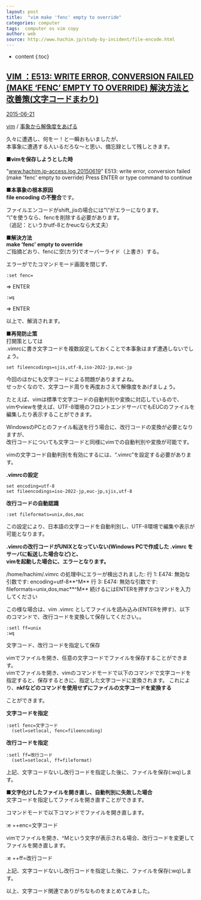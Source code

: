 ```yaml
---
layout: post
title:  "vim make 'fenc' empty to override"
categories: computer
tags:  computer os vim copy
author: web 
source: http://www.hachim.jp/study-by-incident/file-encode.html
---
```


* content
{:toc}



[VIM ：E513: WRITE ERROR, CONVERSION FAILED (MAKE ‘FENC’ EMPTY TO OVERRIDE) 解決方法と改善策(文字コードまわり)](http://www.hachim.jp/study-by-incident/file-encode.html)
-------------------------------------------------------------------------------------------------------------------------------------------------------

[](http://www.hachim.jp/study-by-incident/file-encode.html)[2015-06-21](http://www.hachim.jp/study-by-incident/file-encode.html)

[vim](http://www.hachim.jp/vim) / [事象から解像度をあげる](http://www.hachim.jp/study-by-incident)

久々に遭遇し、何をー！と一瞬おもいましたが、  
本事象に遭遇する人いるだろな～と思い、備忘録として残しときます。

**■vimを保存しようとした時**

"www.hachim.jp-access.log.20150619" E513: write error, conversion failed (make 'fenc' empty to override)
Press ENTER or type command to continue

**■本事象の根本原因**  
**file encoding の不整合**です。

ファイルエンコードがshift_jisの場合には”\\”がエラーになります。  
“\\”を使うなら、fencを削除する必要があります。  
（追記：というかutf-8とかeucなら大丈夫）

**■解決方法**  
**make ‘fenc’ empty to override**  
ご指摘どおり、fencに空(カラ)でオーバーライド（上書き）する。

エラーがでたコマンドモード画面を閉じず、

	:set fenc=

⇒ ENTER

	:wq

⇒ ENTER

以上で、解消されます。
<!--more-->
**■再発防止策**  
打開策としては  
.vimrcに書き文字コードを複数設定しておくことで本事象はまず遭遇しないでしょう。

	set fileencodings=sjis,utf-8,iso-2022-jp,euc-jp

今回のほかにも文字コードによる問題がありますよね。  
せっかくなので、文字コード周りを再度おさえて解像度をあげましょう。

たとえば、vimは標準で文字コードの自動判別や変換に対応しているので、  
vimやviewを使えば、UTF-8環境のフロントエンドサーバでもEUCのファイルを編集したり表示することができます。

WindowsのPCとのファイル転送を行う場合に、改行コードの変換が必要となりますが、  
改行コードについても文字コードと同様にvimでの自動判別や変換が可能です。

vimの文字コード自動判別を有効にするには、“.vimrc”を設定する必要があります。

**.vimrcの設定**

	set encoding=utf-8
	set fileencodings=iso-2022-jp,euc-jp,sjis,utf-8

**改行コードの自動認識**

	:set fileformats=unix,dos,mac

この設定により、日本語の文字コードを自動判別し、UTF-8環境で編集や表示が可能となります。

**.vimrcの改行コードがUNIXとなっていない(Windows PCで作成した .vimrc をサーバに転送した場合など)と、  
vimを起動した場合に、エラーとなります。**

/home/hachim/.vimrc の処理中にエラーが検出されました:
行    1:
E474: 無効な引数です: encoding=utf-8**^M**
行    3:
E474: 無効な引数です: fileformats=unix,dos,mac**^M**
続けるにはENTERを押すかコマンドを入力してください

この様な場合は、vim .vimrc としてファイルを読み込み(ENTERを押す)、以下のコマンドで、改行コードを変換して保存してください。。

	:setl ff=unix
	:wq

文字コード、改行コードを指定して保存

vimでファイルを開き、任意の文字コードでファイルを保存することができます。  
vimでファイルを開き、vimのコマンドモードで以下のコマンドで文字コードを指定すると、保存するときに、指定した文字コードに変換されます。 これにより、**nkfなどのコマンドを使用せずにファイルの文字コードを変換する**

ことができます。

**文字コードを指定**

	:setl fenc=文字コード
	  (setl=setlocal, fenc=fileencoding)

**改行コードを指定**

	:setl ff=改行コード
	  (setl=setlocal, ff=fileformat)

上記、文字コードないし改行コードを指定した後に、ファイルを保存(:wq)します。

**■文字化けしたファイルを開き直し、自動判別に失敗した場合**  
文字コードを指定してファイルを開き直すことができます。

コマンドモードで以下コマンドでファイルを開き直します。

:e ++enc=文字コード

vimでファイルを開き、^Mという文字が表示される場合、改行コードを変更してファイルを開き直します。

:e ++ff=改行コード

上記、文字コードないし改行コードを指定した後に、ファイルを保存(:wq)します。

以上、文字コード関連でありがちなものをまとめてみました。






